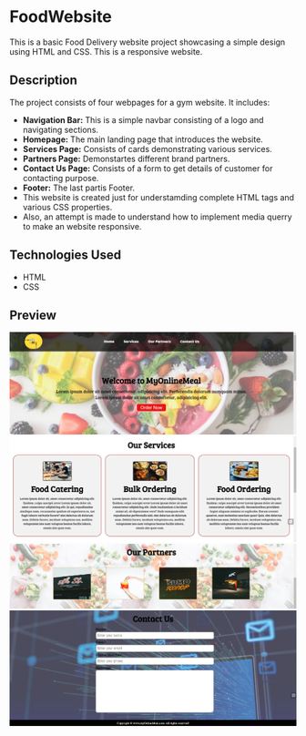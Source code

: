 # FoodWebsite

This is a basic Food Delivery website project showcasing a simple design using HTML and CSS. This is a responsive website. 

## Description

The project consists of four webpages for a gym website. It includes:
- **Navigation Bar:** This is a simple navbar consisting of a logo and navigating sections.
- **Homepage:** The main landing page that introduces the website.
- **Services Page:** Consists of cards demonstrating various services.
- **Partners Page:** Demonstartes different brand partners.
- **Contact Us Page:** Consists of a form to get details of customer for contacting purpose.
- **Footer:** The last partis Footer.
- This website is created just for understamding complete HTML tags and various CSS properties.
- Also, an attempt is made to understand how to implement media querry to make an website responsive. 

## Technologies Used

- HTML
- CSS

## Preview

![Food Delivery Website Preview](https://github.com/SayeeZ/FoodWebsite/blob/main/Images/ss1.png)
![Services Preview](https://github.com/SayeeZ/FoodWebsite/blob/main/Images/ss2.png)
![Partners Preview](https://github.com/SayeeZ/FoodWebsite/blob/main/Images/ss3.png)
![Contact Us Preview](https://github.com/SayeeZ/FoodWebsite/blob/main/Images/ss4.png)
